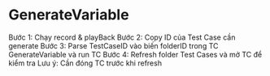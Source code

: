 # GenerateVariable
Bước 1: Chạy record & playBack
Bước 2: Copy ID của Test Case cần generate
Bước 3: Parse TestCaseID vào biến folderID trong TC GenerateVariable và run TC
Bước 4: Refresh folder Test Cases và mở TC để kiểm tra 
	Lưu ý: Cần đóng TC trước khi refresh
